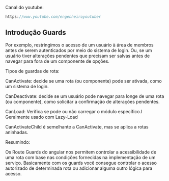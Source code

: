 Canal do youtube:

```js
https://www.youtube.com/engenheiroyoutuber
```

## Introdução Guards

Por exemplo, restringimos o acesso de um usuário à área de membros antes de
serem autenticados por meio do sistema de login. Ou, se um usuário tiver
alterações pendentes que precisam ser salvas antes de navegar para fora de um
componente de opções.

Tipos de guardas de rota:

CanActivate: decide se uma rota (ou componente) pode ser ativada, como um
sistema de login.

CanDeactivate: decide se um usuário pode navegar para longe de uma rota (ou
componente), como solicitar a confirmação de alterações pendentes.

CanLoad: Verifica se pode ou não carregar o módulo específico.l Geralmente usado
com Lazy-Load

CanActivateChild é semelhante a CanActivate, mas se aplica a rotas aninhadas.

Resumindo:

Os Route Guards do angular nos permitem controlar a acessibilidade de uma rota
com base nas condições fornecidas na implementação de um serviço. Basicamente
com os guards você consegue controlar o acesso autorizado de determinada rota ou
adicionar alguma outro lógica para acesso.
